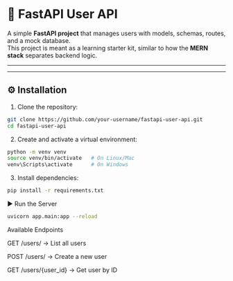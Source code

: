 # 🚀 FastAPI User API

A simple **FastAPI project** that manages users with models, schemas, routes, and a mock database.  
This project is meant as a learning starter kit, similar to how the **MERN stack** separates backend logic.

---


---

## ⚙️ Installation

1. Clone the repository:

```bash
git clone https://github.com/your-username/fastapi-user-api.git
cd fastapi-user-api
```
2. Create and activate a virtual environment:

```bash
python -m venv venv
source venv/bin/activate   # On Linux/Mac
venv\Scripts\activate      # On Windows
```
3. Install dependencies:

```bash
pip install -r requirements.txt
```


▶️ Run the Server
```bash
uvicorn app.main:app --reload
```
Available Endpoints

GET /users/ → List all users

POST /users/ → Create a new user

GET /users/{user_id} → Get user by ID
